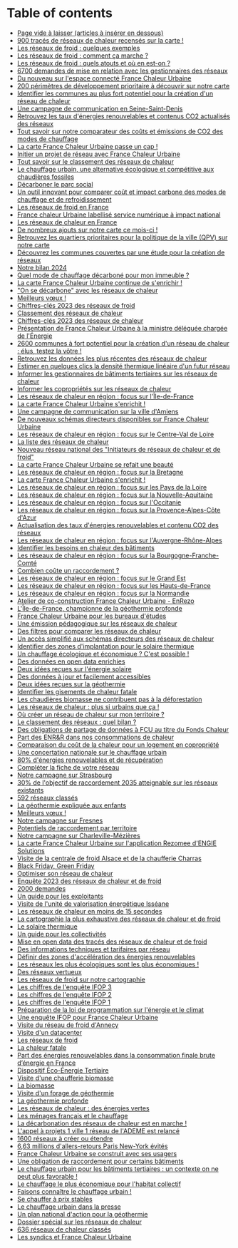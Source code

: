 # Table of contents

* [Page vide à laisser (articles à insérer en dessous)](README.md)
* [900 tracés de réseaux de chaleur recensés sur la carte !](900-traces-de-reseaux-de-chaleur-recenses-sur-la-carte.md)
* [Les réseaux de froid : quelques exemples](les-reseaux-de-froid-quelques-exemples.md)
* [Les réseaux de froid : comment ça marche ?](les-reseaux-de-froid-comment-ca-marche.md)
* [Les réseaux de froid : quels atouts et où en est-on ?](les-reseaux-de-froid-quels-atouts-et-ou-en-est-on.md)
* [6700 demandes de mise en relation avec les gestionnaires des réseaux](6700-demandes-de-mise-en-relation-avec-les-gestionnaires-des-reseaux.md)
* [Du nouveau sur l'espace connecté France Chaleur Urbaine](du-nouveau-sur-lespace-connecte-france-chaleur-urbaine.md)
* [200 périmètres de développement prioritaire à découvrir sur notre carte](200-perimetres-de-developpement-prioritaire-a-decouvrir-sur-notre-carte.md)
* [Identifier les communes au plus fort potentiel pour la création d'un réseau de chaleur](identifier-les-communes-au-plus-fort-potentiel-pour-la-creation-dun-reseau-de-chaleur.md)
* [Une campagne de communication en Seine-Saint-Denis](une-campagne-de-communication-en-seine-saint-denis.md)
* [Retrouvez les taux d'énergies renouvelables et contenus CO2 actualisés des réseaux](retrouvez-les-taux-denergies-renouvelables-et-contenus-co2-actualises-des-reseaux.md)
* [Tout savoir sur notre comparateur des coûts et émissions de CO2 des modes de chauffage](tout-savoir-sur-notre-comparateur-des-couts-et-emissions-de-co2-des-modes-de-chauffage.md)
* [La carte France Chaleur Urbaine passe un cap !](la-carte-france-chaleur-urbaine-passe-un-cap.md)
* [Initier un projet de réseau avec France Chaleur Urbaine](initier-un-projet-de-reseau-avec-france-chaleur-urbaine.md)
* [Tout savoir sur le classement des réseaux de chaleur](tout-savoir-sur-le-classement-des-reseaux-de-chaleur.md)
* [Le chauffage urbain, une alternative écologique et compétitive aux chaudières fossiles](le-chauffage-urbain-une-alternative-ecologique-et-competitive-aux-chaudieres-fossiles.md)
* [Décarboner le parc social](decarboner-le-parc-social.md)
* [Un outil innovant pour comparer coût et impact carbone des modes de chauffage et de refroidissement](un-outil-innovant-pour-comparer-cout-et-impact-carbone-des-modes-de-chauffage-et-de-refroidissement.md)
* [Les réseaux de froid en France](les-reseaux-de-froid-en-france.md)
* [France chaleur Urbaine labellisé service numérique à impact national](france-chaleur-urbaine-labellise-service-numerique-a-impact-national.md)
* [Les réseaux de chaleur en France](les-reseaux-de-chaleur-en-france.md)
* [De nombreux ajouts sur notre carte ce mois-ci !](de-nombreux-ajouts-sur-notre-carte-ce-mois-ci.md)
* [Retrouvez les quartiers prioritaires pour la politique de la ville (QPV) sur notre carte](retrouvez-les-quartiers-prioritaires-pour-la-politique-de-la-ville-qpv-sur-notre-carte.md)
* [Découvrez les communes couvertes par une étude pour la création de réseaux](decouvrez-les-communes-couvertes-par-une-etude-pour-la-creation-de-reseaux.md)
* [Notre bilan 2024](notre-bilan-2024.md)
* [Quel mode de chauffage décarboné pour mon immeuble ?](quel-mode-de-chauffage-decarbone-pour-mon-immeuble.md)
* [La carte France Chaleur Urbaine continue de s'enrichir !](la-carte-france-chaleur-urbaine-continue-de-senrichir.md)
* ["On se décarbone" avec les réseaux de chaleur](on-se-decarbone-avec-les-reseaux-de-chaleur.md)
* [Meilleurs vœux !](meilleurs-voeux.md)
* [Chiffres-clés 2023 des réseaux de froid](chiffres-cles-2023-des-reseaux-de-froid.md)
* [Classement des réseaux de chaleur](classement-des-reseaux-de-chaleur.md)
* [Chiffres-clés 2023 des réseaux de chaleur](chiffres-cles-2023-des-reseaux-de-chaleur.md)
* [Présentation de France Chaleur Urbaine à la ministre déléguée chargée de l'Énergie](<README (36).md>)
* [2600 communes à fort potentiel pour la création d'un réseau de chaleur : élus, testez la vôtre !](2600-communes-a-fort-potentiel-pour-la-creation-dun-reseau-de-chaleur-elus-testez-la-votre.md)
* [Retrouvez les données les plus récentes des réseaux de chaleur](retrouvez-les-donnees-les-plus-recentes-des-reseaux-de-chaleur.md)
* [Estimer en quelques clics la densité thermique linéaire d'un futur réseau](<README (35).md>)
* [Informer les gestionnaires de bâtiments tertiaires sur les réseaux de chaleur](informer-les-gestionnaires-de-batiments-tertiaires-sur-les-reseaux-de-chaleur.md)
* [Informer les copropriétés sur les réseaux de chaleur](informer-les-coproprietes-sur-les-reseaux-de-chaleur.md)
* [Les réseaux de chaleur en région : focus sur l'Île-de-France](les-reseaux-de-chaleur-en-region-focus-sur-lile-de-france.md)
* [La carte France Chaleur Urbaine s'enrichit !](la-carte-france-chaleur-urbaine-senrichit.md)
* [Une campagne de communication sur la ville d'Amiens](une-campagne-de-communication-sur-la-ville-damiens.md)
* [De nouveaux schémas directeurs disponibles sur France Chaleur Urbaine](de-nouveaux-schemas-directeurs-disponibles-sur-france-chaleur-urbaine.md)
* [Les réseaux de chaleur en région : focus sur le Centre-Val de Loire](les-reseaux-de-chaleur-en-region-focus-sur-le-centre-val-de-loire.md)
* [La liste des réseaux de chaleur](la-liste-des-reseaux-de-chaleur.md)
* [Nouveau réseau national des "Initiateurs de réseaux de chaleur et de froid"](nouveau-reseau-national-des-initiateurs-de-reseaux-de-chaleur-et-de-froid.md)
* [La carte France Chaleur Urbaine se refait une beauté](<README (34).md>)
* [Les réseaux de chaleur en région : focus sur la Bretagne](les-reseaux-de-chaleur-en-region-focus-sur-la-bretagne.md)
* [La carte France Chaleur Urbaine s'enrichit !](la-carte-france-chaleur-urbaine-senrichit-1.md)
* [Les réseaux de chaleur en région : focus sur les Pays de la Loire](<README (33).md>)
* [Les réseaux de chaleur en région : focus sur la Nouvelle-Aquitaine](les-reseaux-de-chaleur-en-region-focus-sur-la-nouvelle-aquitaine.md)
* [Les réseaux de chaleur en région : focus sur l'Occitanie](<README (32).md>)
* [Les réseaux de chaleur en région : focus sur la Provence-Alpes-Côte d'Azur](<README (31).md>)
* [Actualisation des taux d'énergies renouvelables et contenu CO2 des réseaux](actualisation-des-taux-denergies-renouvelables-et-contenu-co2-des-reseaux.md)
* [Les réseaux de chaleur en région : focus sur l'Auvergne-Rhône-Alpes](les-reseaux-de-chaleur-en-region-focus-sur-lauvergne-rhone-alpes.md)
* [Identifier les besoins en chaleur des bâtiments](<README (30).md>)
* [Les réseaux de chaleur en région : focus sur la Bourgogne-Franche-Comté](les-reseaux-de-chaleur-en-region-focus-sur-la-bourgogne-franche-comte.md)
* [Combien coûte un raccordement ?](combien-coute-un-raccordement.md)
* [Les réseaux de chaleur en région : focus sur le Grand Est](les-reseaux-de-chaleur-en-region-focus-sur-le-grand-est.md)
* [Les réseaux de chaleur en région : focus sur les Hauts-de-France](les-reseaux-de-chaleur-en-region-focus-sur-les-hauts-de-france.md)
* [Les réseaux de chaleur en région : focus sur la Normandie](<README (29).md>)
* [Atelier de co-construction France Chaleur Urbaine - EnRezo](<README (28).md>)
* [L'Île-de-France, championne de la géothermie profonde](lile-de-france-championne-de-la-geothermie-profonde.md)
* [France Chaleur Urbaine pour les bureaux d'études](france-chaleur-urbaine-pour-les-bureaux-detudes.md)
* [Une émission pédagogique sur les réseaux de chaleur](une-emission-pedagogique-sur-les-reseaux-de-chaleur.md)
* [Des filtres pour comparer les réseaux de chaleur](<README (27).md>)
* [Un accès simplifié aux schémas directeurs des réseaux de chaleur](un-acces-simplifie-aux-schemas-directeurs-des-reseaux-de-chaleur.md)
* [Identifier des zones d'implantation pour le solaire thermique](identifier-des-zones-dimplantation-pour-le-solaire-thermique.md)
* [Un chauffage écologique et économique ? C'est possible !](un-chauffage-ecologique-et-economique-cest-possible.md)
* [Des données en open data enrichies](des-donnees-en-open-data-enrichies.md)
* [Deux idées reçues sur l'énergie solaire](deux-idees-recues-sur-lenergie-solaire.md)
* [Des données à jour et facilement accessibles](<README (26).md>)
* [Deux idées reçues sur la géothermie](deux-idees-recues-sur-la-geothermie.md)
* [Identifier les gisements de chaleur fatale](<README (25).md>)
* [Les chaudières biomasse ne contribuent pas à la déforestation](<README (24).md>)
* [Les réseaux de chaleur : plus si urbains que ça !](<README (23).md>)
* [Où créer un réseau de chaleur sur mon territoire ?](ou-creer-un-reseau-de-chaleur-sur-mon-territoire.md)
* [Le classement des réseaux : quel bilan ?](le-classement-des-reseaux-quel-bilan.md)
* [Des obligations de partage de données à FCU au titre du Fonds Chaleur](des-obligations-de-partage-de-donnees-a-fcu-au-titre-du-fonds-chaleur.md)
* [Part des ENR\&R dans nos consommations de chaleur](part-des-enr-and-r-dans-nos-consommations-de-chaleur.md)
* [Comparaison du coût de la chaleur pour un logement en copropriété](<README (22).md>)
* [Une concertation nationale sur le chauffage urbain](<README (21).md>)
* [80% d'énergies renouvelables et de récupération](<README (20).md>)
* [Compléter la fiche de votre réseau](<README (19).md>)
* [Notre campagne sur Strasbourg](notre-campagne-sur-strasbourg.md)
* [30% de l'objectif de raccordement 2035 atteignable sur les réseaux existants](30-de-lobjectif-de-raccordement-2035-atteignable-sur-les-reseaux-existants.md)
* [592 réseaux classés](<README (18).md>)
* [La géothermie expliquée aux enfants](<README (17).md>)
* [Meilleurs vœux !](meilleurs-voeux-1.md)
* [Notre campagne sur Fresnes](notre-campagne-sur-fresnes.md)
* [Potentiels de raccordement par territoire](potentiels-de-raccordement-par-territoire.md)
* [Notre campagne sur Charleville-Mézières](notre-campagne-sur-charleville-mezieres.md)
* [La carte France Chaleur Urbaine sur l'application Rezomee d'ENGIE Solutions](<README (15).md>)
* [Visite de la centrale de froid Alsace et de la chaufferie Charras](visite-de-la-centrale-de-froid-alsace-et-de-la-chaufferie-charras.md)
* [Black Friday, Green Friday](<README (14).md>)
* [Optimiser son réseau de chaleur](<README (13).md>)
* [Enquête 2023 des réseaux de chaleur et de froid](<README (12).md>)
* [2000 demandes](2000-demandes.md)
* [Un guide pour les exploitants](un-guide-pour-les-exploitants.md)
* [Visite de l'unité de valorisation énergétique Isséane](<README (11).md>)
* [Les réseaux de chaleur en moins de 15 secondes](les-reseaux-de-chaleur-en-moins-de-15-secondes.md)
* [La cartographie la plus exhaustive des réseaux de chaleur et de froid](<README (10).md>)
* [Le solaire thermique](<README (9).md>)
* [Un guide pour les collectivités](<README (8).md>)
* [Mise en open data des tracés des réseaux de chaleur et de froid](<README (1).md>)
* [Des informations techniques et tarifaires par réseau](<README (7).md>)
* [Définir des zones d'accélération des énergies renouvelables](<README (6).md>)
* [Les réseaux les plus écologiques sont les plus économiques !](les-reseaux-les-plus-ecologiques-sont-les-plus-economiques.md)
* [Des réseaux vertueux](des-reseaux-vertueux.md)
* [Les réseaux de froid sur notre cartographie](les-reseaux-de-froid-sur-notre-cartographie.md)
* [Les chiffres de l'enquête IFOP 3](<README (4).md>)
* [Les chiffres de l'enquête IFOP 2](<README (5).md>)
* [Les chiffres de l'enquête IFOP 1](<README (1) (1).md>)
* [Préparation de la loi de programmation sur l'énergie et le climat](<README (1) (2).md>)
* [Une enquête IFOP pour France Chaleur Urbaine](une-enquete-ifop-pour-france-chaleur-urbaine.md)
* [Visite du réseau de froid d'Annecy](<README (3).md>)
* [Visite d'un datacenter](visite-dun-datacenter.md)
* [Les réseaux de froid](<README (3) (1).md>)
* [La chaleur fatale](<README (4) (1).md>)
* [Part des énergies renouvelables dans la consommation finale brute d’énergie en France](<README (3) (1) (1).md>)
* [Dispositif Éco-Énergie Tertiaire](<README (3) (1) (1) (1).md>)
* [Visite d'une chaufferie biomasse](visite-dune-chaufferie-biomasse.md)
* [La biomasse](<README (2).md>)
* [Visite d'un forage de géothermie](<README (2) (1).md>)
* [La géothermie profonde](<README (1) (1) (1).md>)
* [Les réseaux de chaleur : des énergies vertes](les-reseaux-de-chaleur-des-energies-vertes.md)
* [Les ménages français et le chauffage](<README (2) (1) (1).md>)
* [La décarbonation des réseaux de chaleur est en marche !](<README (1) (2) (1).md>)
* [L'appel à projets 1 ville 1 réseau de l'ADEME est relancé](lappel-a-projets-1-ville-1-reseau-de-lademe-est-relance.md)
* [1600 réseaux à créer ou étendre](1600-reseaux-a-creer-ou-etendre.md)
* [6,63 millions d'allers-retours Paris New-York évités](<README (1) (1) (1) (1).md>)
* [France Chaleur Urbaine se construit avec ses usagers](france-chaleur-urbaine-se-construit-avec-ses-usagers.md)
* [Une obligation de raccordement pour certains bâtiments](page-2.md)
* [Le chauffage urbain pour les bâtiments tertiaires : un contexte on ne peut plus favorable !](le-chauffage-urbain-pour-les-batiments-tertiaires-un-contexte-on-ne-peut-plus-favorable.md)
* [Le chauffage le plus économique pour l'habitat collectif](le-chauffage-le-plus-economique-pour-lhabitat-collectif.md)
* [Faisons connaître le chauffage urbain !](faisons-connaitre-le-chauffage-urbain.md)
* [Se chauffer à prix stables](se-chauffer-a-prix-stables.md)
* [Le chauffage urbain dans la presse](le-chauffage-urbain-dans-la-presse.md)
* [Un plan national d'action pour la géothermie](un-plan-national-daction-pour-la-geothermie.md)
* [Dossier spécial sur les réseaux de chaleur](dossier-special-sur-les-reseaux-de-chaleur.md)
* [636 réseaux de chaleur classés](636-reseaux-de-chaleur-classes.md)
* [Les syndics et France Chaleur Urbaine](les-syndics-et-france-chaleur-urbaine.md)
